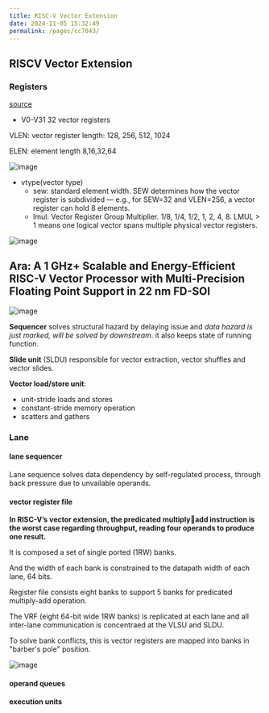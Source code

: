 ```yaml
---
title: RISC-V Vector Extension
date: 2024-11-05 15:32:49
permalink: /pages/cc7043/
---
```


## RISCV Vector Extension

### Registers

[source](https://eupilot.eu/wp-content/uploads/2022/11/RISC-V-VectorExtension-1-1.pdf)

- V0-V31 32 vector registers

VLEN: vector register length: 128, 256, 512, 1024

ELEN: element length 8,16,32,64

![image](https://github.com/user-attachments/assets/74ba9d30-e9ed-450f-b2db-cd729d75ad21)

- vtype(vector type)
  - sew: standard element width. SEW determines how the vector register is subdivided — e.g., for SEW=32 and VLEN=256, a vector register can hold 8 elements.
  - lmul: Vector Register Group Multiplier. 1/8, 1/4, 1/2, 1, 2, 4, 8. LMUL > 1 means one logical vector spans multiple physical vector registers.

![image](https://github.com/user-attachments/assets/8e74dffc-3f46-4740-a019-ba29fc6713ee)

## Ara: A 1 GHz+ Scalable and Energy-Efficient RISC-V Vector Processor with Multi-Precision Floating Point Support in 22 nm FD-SOI

![image](https://github.com/user-attachments/assets/5f29511b-d741-415e-963d-910ccd9c429d)

**Sequencer** solves structural hazard by delaying issue and *data hazard is just marked, will be solved by downstream*.
it also keeps state of running function.

**Slide unit** (SLDU) responsible for vector extraction, vector shuffles and vector slides.

**Vector load/store unit**:
- unit-stride loads and stores
- constant-stride memory operation
- scatters and gathers

### **Lane**

#### lane sequencer

Lane sequence solves data dependency by self-regulated process, through back pressure due to unvailable operands.

#### vector register file

**In RISC-V’s vector extension, the predicated multiplyadd instruction is the worst case regarding throughput, reading four operands to produce one result.**

It is composed a set of single ported (1RW) banks.

And the width of each bank is constrained to the datapath width of each lane, 64 bits.

Register file consists eight banks to support 5 banks for predicated multiply-add operation.

The VRF (eight 64-bit wide 1RW banks) is replicated at each lane and all inter-lane communication is concentraed at the VLSU and SLDU.

To solve bank conflicts, this is vector registers are mapped into banks in "barber's pole" position.

![image](https://github.com/user-attachments/assets/4975f9e5-7c75-4d82-b8ea-a299be86b7d4)


#### operand queues

#### execution units
